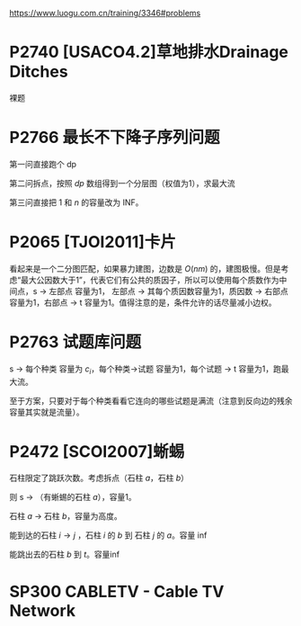 <https://www.luogu.com.cn/training/3346#problems>

# P2740 [USACO4.2]草地排水Drainage Ditches

裸题

# P2766 最长不下降子序列问题

第一问直接跑个 dp

第二问拆点，按照 $dp$ 数组得到一个分层图（权值为1），求最大流

第三问直接把 1 和 $n$ 的容量改为 INF。

# P2065 [TJOI2011]卡片

看起来是一个二分图匹配，如果暴力建图，边数是 $O(nm)$ 的，建图极慢。但是考虑“最大公因数大于1”，代表它们有公共的质因子，所以可以使用每个质数作为中间点，s -> 左部点 容量为1， 左部点 -> 其每个质因数容量为1，质因数 -> 右部点容量为1，右部点 -> t 容量为1。值得注意的是，条件允许的话尽量减小边权。

# P2763 试题库问题

s -> 每个种类 容量为 $c_i$，每个种类->试题 容量为1，每个试题 -> t 容量为1，跑最大流。

至于方案，只要对于每个种类看看它连向的哪些试题是满流（注意到反向边的残余容量其实就是流量）。

# P2472 [SCOI2007]蜥蜴

石柱限定了跳跃次数。考虑拆点（石柱 $a$，石柱 $b$）

则 s -> （有蜥蜴的石柱 $a$），容量1。

石柱 $a$ -> 石柱 $b$，容量为高度。

能到达的石柱 $i\to j$ ，石柱 $i$ 的 $b$ 到 石柱 $j$ 的 $a$。容量 inf

能跳出去的石柱 $b$ 到  $t$。容量inf

# SP300 CABLETV - Cable TV Network

